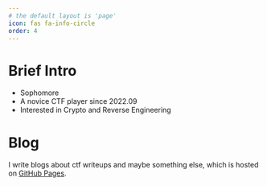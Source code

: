 ```yaml
---
# the default layout is 'page'
icon: fas fa-info-circle
order: 4
---
```


<!-- > Add Markdown syntax content to file `_tabs/about.md`{: .filepath } and it will show up on this page.
{: .prompt-tip } -->
# Brief Intro
- Sophomore
- A novice CTF player since 2022.09
- Interested in Crypto and Reverse Engineering

# Blog
I write blogs about ctf writeups and maybe something else, which is hosted on [GitHub Pages](https://github.com/Tiefsee5037008/Tiefsee5037008.github.io).